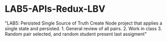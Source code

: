 # LAB5-APIs-Redux-LBV
"LAB5: Persisted Single Source of Truth Create Node project that applies a single state and persisted.  1. General review of all pairs. 2. Work in class 3. Random pair selected, and random student present last assigment"
